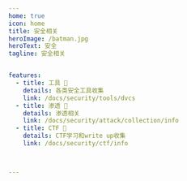```yaml
---
home: true
icon: home
title: 安全相关
heroImage: /batman.jpg
heroText: 安全
tagline: 安全相关


features:
  - title: 工具 🔧
    details: 各类安全工具收集
    link: /docs/security/tools/dvcs
  - title: 渗透 📡
    details: 渗透相关
    link: /docs/security/attack/collection/info
  - title: CTF 🔐
    details: CTF学习和write up收集
    link: /docs/security/ctf/info



---
```


